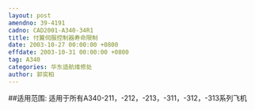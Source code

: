 ```yaml
---
layout: post
amendno: 39-4191
cadno: CAD2001-A340-34R1
title: 付翼伺服控制器寿命限制
date: 2003-10-27 00:00:00 +0800
effdate: 2003-10-31 00:00:00 +0800
tag: A340
categories: 华东适航维修处
author: 郭奕柏
---
```


##适用范围:
适用于所有A340-211，-212，-213，-311，-312，-313系列飞机


